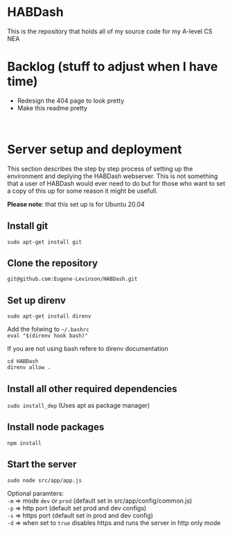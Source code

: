 

# HABDash

This is the repository that holds all of my source code for my A-level CS NEA

# Backlog (stuff to adjust when I have time)
- Redesign the 404 page to look pretty  
- Make this readme pretty

<br>

# Server setup and deployment

This section describes the step by step process of setting up the environment and deplying the HABDash webserver. This is not something that a user of HABDash would ever need to do but for those who want to set a copy of this up for some reason it might be usefull.

**Please note**: that this set up is for Ubuntu 20.04 

## Install git

`sudo apt-get install git`



## Clone the repository

`git@github.com:Eugene-Levinson/HABDash.git`


## Set up direnv
  
`sudo apt-get install direnv`  

Add the folwing to `~/.bashrc`  
`eval "$(direnv hook bash)"`

If you are not using bash refere to direnv documentation

`cd HABDash`  
`direnv allow .`


## Install all other required dependencies
  
`sudo install_dep` (Uses apt as package manager)

## Install node packages

`npm install`

## Start the server

`sudo node src/app/app.js`

Optional paramters:  
`-m` => mode `dev` or `prod` (default set in src/app/config/common.js)  
`-p` => http port (default set prod and dev configs)  
`-s` => https port (default set in prod and dev config)  
`-d` => when set to `true` disables https and runs the server in http only mode
